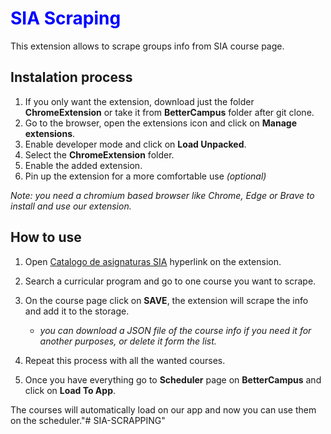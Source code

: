 <h1 style='color: blue;'>SIA Scraping</h1>

This extension allows to scrape groups info from SIA course page.

## Instalation process
1. If you only want the extension, download just the folder **ChromeExtension** or take it from **BetterCampus** folder after git clone.
2. Go to the browser, open the extensions icon and click on **Manage extensions**.
3. Enable developer mode and click on **Load Unpacked**.
4. Select the **ChromeExtension** folder.
5. Enable the added extension.
6. Pin up the extension for a more comfortable use _(optional)_

_Note: you need a chromium based browser like Chrome, Edge or Brave to install and use our extension._

## How to use
1. Open [Catalogo de asignaturas SIA](https://sia.unal.edu.co/ServiciosApp/facespublico/public/servicioPublico.jsf?taskflowId=task-flow-AC_CatalogoAsignaturas) hyperlink on the extension.
2. Search a curricular program and go to one course you want to scrape.
3. On the course page click on **SAVE**, the extension will scrape the info and add it to the storage.

    - _you can download a JSON file of the course info if you need it for another purposes, or delete it form the list._

4. Repeat this process with all the wanted courses.

5. Once you have everything go to **Scheduler** page on **BetterCampus** and click on **Load To App**.

The courses will automatically load on our app and now you can use them on the scheduler."# SIA-SCRAPPING" 
